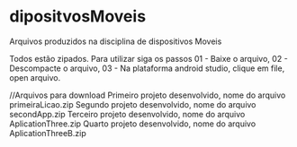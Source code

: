 # dipositvosMoveis
Arquivos produzidos na disciplina de dispositivos Moveis

Todos estão zipados. Para utilizar siga os passos
01 - Baixe o arquivo,
02 - Descompacte o arquivo,
03 - Na plataforma android studio, clique em file, open arquivo.

//Arquivos para download
Primeiro projeto desenvolvido, nome do arquivo primeiraLicao.zip
Segundo projeto desenvolvido, nome do arquivo secondApp.zip
Terceiro projeto desenvolvido, nome do arquivo AplicationThree.zip
Quarto projeto desenvolvido, nome do arquivo AplicationThreeB.zip
